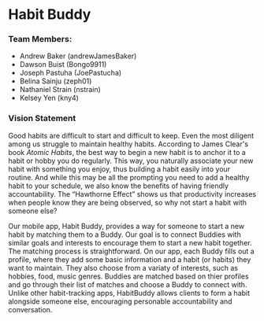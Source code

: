 # Habit Buddy
### Team Members:
  * Andrew Baker (andrewJamesBaker)
  * Dawson Buist (Bongo9911)
  * Joseph Pastuha (JoePastucha)
  * Belina Sainju (zeph01)
  * Nathaniel Strain (nstrain)
  * Kelsey Yen (kny4)
  
### Vision Statement
Good habits are difficult to start and difficult to keep. Even the most diligent among us struggle to maintain healthy habits. According to James Clear's book *Atomic Habits*, the best way to begin a new habit is to anchor it to a habit or hobby you do regularly. This way, you naturally associate your new habit with something you enjoy, thus building a habit easily into your routine. And while this may be all the prompting you need to add a healthy habit to your schedule, we also know the benefits of having friendly accountability. The “Hawthorne Effect” shows us that productivity increases when people know they are being observed, so why not start a habit with someone else? 

Our mobile app, Habit Buddy, provides a way for someone to start a new habit by matching them to a Buddy. Our goal is to connect Buddies with similar goals and interests to encourage them to start a new habit together. The matching process is straightforward. On our app, each Buddy fills out a profile, where they add some basic information and a habit (or habits) they want to maintain. They also choose from a variaty of interests, such as hobbies, food, music genres. Buddies are matched based on thier profiles and go through their list of matches and choose a Buddy to connect with. Unlike other habit-tracking apps, HabitBuddy allows clients to form a habit alongside someone else, encouraging personable accountability and conversation.

